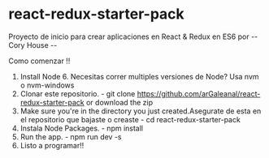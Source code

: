# react-redux-starter-pack

Proyecto de inicio para crear aplicaciones en React & Redux en ES6 por -- Cory House --

Como comenzar !!

  1. Install Node 6. Necesitas correr multiples versiones de Node? Usa nvm o nvm-windows
  2. Clonar este repositorio. - git clone https://github.com/arGaleanal/react-redux-starter-pack or download the zip
  3. Make sure you're in the directory you just created.Asegurate de esta en el repositorio que bajaste o creaste - cd react-redux-starter-pack
  4. Instala Node Packages. - npm install
  5. Run the app. - npm run dev -s 
  6. Listo a programar!!
